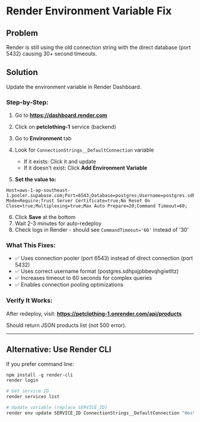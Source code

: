 # Render Environment Variable Fix

## Problem
Render is still using the old connection string with the direct database (port 5432) causing 30+ second timeouts.

## Solution
Update the environment variable in Render Dashboard.

### Step-by-Step:

1. Go to **https://dashboard.render.com**
2. Click on **petclothing-1** service (backend)
3. Go to **Environment** tab
4. Look for `ConnectionStrings__DefaultConnection` variable
   - If it exists: Click it and update
   - If it doesn't exist: Click **Add Environment Variable**

5. **Set the value to:**
```
Host=aws-1-ap-southeast-1.pooler.supabase.com;Port=6543;Database=postgres;Username=postgres.sdhpxjpbbevqhgiwtltz;Password=@Rramjan_kh08;SSL Mode=Require;Trust Server Certificate=true;No Reset On Close=true;Multiplexing=true;Max Auto Prepare=20;Command Timeout=60;
```

6. Click **Save** at the bottom
7. Wait 2-3 minutes for auto-redeploy
8. Check logs in Render - should see `CommandTimeout='60'` instead of '30'

### What This Fixes:
- ✅ Uses connection pooler (port 6543) instead of direct connection (port 5432)
- ✅ Uses correct username format (postgres.sdhpxjpbbevqhgiwtltz)
- ✅ Increases timeout to 60 seconds for complex queries
- ✅ Enables connection pooling optimizations

### Verify It Works:
After redeploy, visit: **https://petclothing-1.onrender.com/api/products**

Should return JSON products list (not 500 error).

---

## Alternative: Use Render CLI

If you prefer command line:

```powershell
npm install -g render-cli
render login

# Get service ID
render services list

# Update variable (replace SERVICE_ID)
render env update SERVICE_ID ConnectionStrings__DefaultConnection "Host=aws-1-ap-southeast-1.pooler.supabase.com;Port=6543;Database=postgres;Username=postgres.sdhpxjpbbevqhgiwtltz;Password=@Rramjan_kh08;SSL Mode=Require;Trust Server Certificate=true;No Reset On Close=true;Multiplexing=true;Max Auto Prepare=20;Command Timeout=60;"
```
